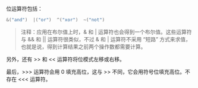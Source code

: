 位运算符包括：

```java
&("and")  |("or")  ^("xor")  ~("not")
```

> 注释：应用在布尔值上时，& 和 | 运算符也会得到一个布尔值。这些运算符与 && 和 || 运算符很类似，不过 & 和 | 运算符不采用 “短路” 方式来求值，也就是说，得到计算结果之前两个操作数都需要计算。
>

另外，还有 >> 和 << 运算符将位模式左移或右移。

最后，>>> 运算符会用 0 填充高位，这与 >> 不同，它会用符号位填充高位。不存在 <<< 运算符。

